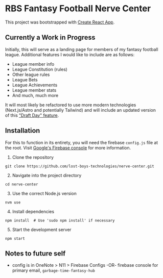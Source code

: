 # RBS Fantasy Football Nerve Center

This project was bootstrapped with [Create React App](https://github.com/facebook/create-react-app).

## Currently a Work in Progress

Initially, this will serve as a landing page for members of my fantasy football league. Additional features I would like to include are as follows:

-   League member info
-   League Constitution (rules)
-   Other league rules
-   League Bets
-   League Achievements
-   League member stats
-   And much, much more

It will most likely be refactored to use more modern technologies (Next.js/Astro and potentially Tailwind) and will include an updated version of this [ "Draft Day" feature](https://github.com/kenhoward/benched-sports-dos).

## Installation

For this to function in its entirety, you will need the firebase `config.js` file at the root. Visit [Google's Firebase console](https://console.firebase.google.com/) for more information.

1. Clone the repository
```
git clone https://github.com/lost-boys-technologies/nerve-center.git
```

2. Navigate into the project directory
```
cd nerve-center
```

3. Use the correct Node.js version
```
nvm use
```

4. Install dependencies
```
npm install  # Use 'sudo npm install' if necessary
```

5. Start the development server
```
npm start
```

## Notes to future self

- config is in OneNote > N11 > Firebase Configs -OR- firebase console for primary email, `garbage-time-fantasy-hub`
